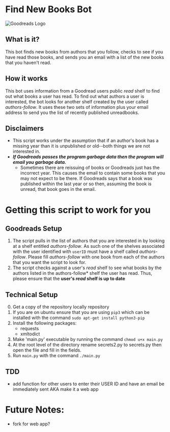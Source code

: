 # Find New Books Bot

![Goodreads Logo](http://s.gr-assets.com/assets/icons/goodreads_icon_50x50-823139ec9dc84278d3863007486ae0ac.png)

## What is it?
This bot finds new books from authors that you follow, checks to see if you have read those books, and sends you an email with a list of the new books that you haven't read.

## How it works
This bot uses information from a Goodread users public *read* shelf to find out what books a user has read. To find out what authors a user is interested, the bot looks for another shelf created by the user called *authors-follow*. It uses these two sets of information plus your email address to send you the list of recently published unreadbooks. 

## Disclaimers
- This script works under the assumption that if an author's book has a missing year than it is unpublished or old--both things we are not interested in.
- ***If Goodreads passes the program garbage data then the program will email you garbage data.***
    - Sometimes there are reissuing of books or Goodreads just has the incorrect year. This causes the email to contain some books that you may not expect to be there. If Goodreads says that a book was published within the last year or so then, assuming the book is unread, that book goes in the email.   

# Getting this script to work for you

## Goodreads Setup
1. The script pulls in the list of authors that you are interested in by looking at a shelf entitled *authors-follow*. As such one of the shelves associated with the user identified with `userID` must have a shelf called *authors-follow*. Please fill *authors-follow* with one book from each of the authors that you want the script to look for.  
2. The script checks against a user's *read* shelf to see what books by the authors listed in the authors-follow* shelf the user has read. Thus, please ensure that the **user's *read* shelf is up to date**

## Technical Setup
0. Get a copy of the repository locally repository
1. If you are on ubuntu ensure that you are using `pip3` which can be installed with the command `sudo apt-get install python3-pip`
2. Install the following packages:
    - requests
    - xmltodict
3. Make 'main.py' executable by running the command `chmod u+x main.py`
4. At the root level of the directory rename secrets2.py to secrets.py then open the file and fill in the fields.
5. Run `main.py` with the command `./main.py`

## TDD
- add function for other users to enter their USER ID and have an email be immediately sent AKA make it a web app

# Future Notes:
- fork for web app?

